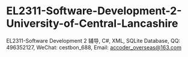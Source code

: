 # EL2311-Software-Development-2-University-of-Central-Lancashire
EL2311-Software Development 2 辅导, C#, XML, SQLite Database, QQ: 496352127, WeChat: cestbon_688, Email: accoder_overseas@163.com
